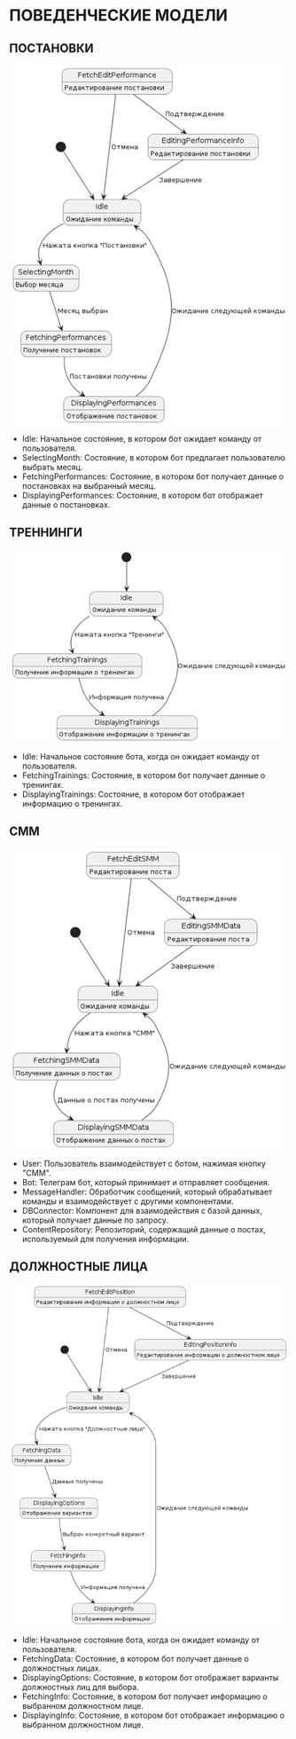 # ПОВЕДЕНЧЕСКИЕ МОДЕЛИ

## ПОСТАНОВКИ
![THEATRE](https://github.com/sinseiwas/PROspekt_bot/blob/98704d5081de108b2155a1c4016fec20a3d558fe/docs/diagrams/theatre_status.png)

- Idle: Начальное состояние, в котором бот ожидает команду от пользователя.
- SelectingMonth: Состояние, в котором бот предлагает пользователю выбрать месяц.
- FetchingPerformances: Состояние, в котором бот получает данные о постановках на выбранный месяц.
- DisplayingPerformances: Состояние, в котором бот отображает данные о постановках.

## ТРЕННИНГИ
![TRAININGS](https://github.com/sinseiwas/PROspekt_bot/blob/0141269bb9b647673971f64419919e7a47475b18/docs/diagrams/trennings_status.png)

- Idle: Начальное состояние бота, когда он ожидает команду от пользователя.
- FetchingTrainings: Состояние, в котором бот получает данные о тренингах.
- DisplayingTrainings: Состояние, в котором бот отображает информацию о тренингах.

## СММ
![CONTENT PLAN](https://github.com/sinseiwas/PROspekt_bot/blob/98704d5081de108b2155a1c4016fec20a3d558fe/docs/diagrams/content_plan_status.png)

- User: Пользователь взаимодействует с ботом, нажимая кнопку "СММ".
- Bot: Телеграм бот, который принимает и отправляет сообщения.
- MessageHandler: Обработчик сообщений, который обрабатывает команды и взаимодействует с другими компонентами.
- DBConnector: Компонент для взаимодействия с базой данных, который получает данные по запросу.
- ContentRepository: Репозиторий, содержащий данные о постах, используемый для получения информации.

## ДОЛЖНОСТНЫЕ ЛИЦА
![DIRECTORS](https://github.com/sinseiwas/PROspekt_bot/blob/98704d5081de108b2155a1c4016fec20a3d558fe/docs/diagrams/director_status.png)

- Idle: Начальное состояние бота, когда он ожидает команду от пользователя.
- FetchingData: Состояние, в котором бот получает данные о должностных лицах.
- DisplayingOptions: Состояние, в котором бот отображает варианты должностных лиц для выбора.
- FetchingInfo: Состояние, в котором бот получает информацию о выбранном должностном лице.
- DisplayingInfo: Состояние, в котором бот отображает информацию о выбранном должностном лице.